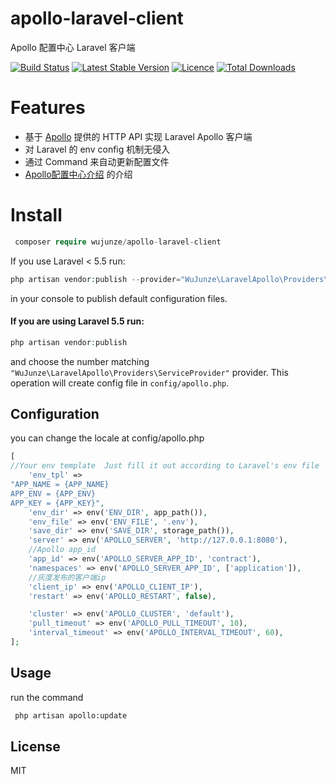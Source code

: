 # apollo-laravel-client
Apollo 配置中心 Laravel 客户端


[![Build Status](https://travis-ci.org/wujunze/apollo-laravel-client.svg?branch=master)](https://travis-ci.org/wujunze/apollo-laravel-client)
[![Latest Stable Version](https://poser.pugx.org/wujunze/apollo-laravel-client/v/stable.svg)](https://packagist.org/packages/wujunze/apollo-laravel-client)
[![Licence](https://poser.pugx.org/wujunze/apollo-laravel-client/license.svg)](https://packagist.org/packages/wujunze/apollo-laravel-client)
[![Total Downloads](https://poser.pugx.org/wujunze/apollo-laravel-client/downloads.svg)](https://packagist.org/packages/wujunze/apollo-laravel-client)


# Features

- 基于 [Apollo](https://github.com/ctripcorp/apollo/wiki/Apollo%E9%85%8D%E7%BD%AE%E4%B8%AD%E5%BF%83%E4%BB%8B%E7%BB%8D) 提供的 HTTP API 实现 Laravel Apollo 客户端
- 对 Laravel 的 env config 机制无侵入  
- 通过 Command 来自动更新配置文件 
- [Apollo配置中心介绍](https://github.com/ctripcorp/apollo/wiki/Apollo%E9%85%8D%E7%BD%AE%E4%B8%AD%E5%BF%83%E4%BB%8B%E7%BB%8D) 的介绍

# Install

```php   
 composer require wujunze/apollo-laravel-client 
```
    
    
If you use Laravel < 5.5 run:
    
```php
php artisan vendor:publish --provider="WuJunze\LaravelApollo\Providers\ServiceProvider"
```
    
in your console to publish default configuration files.
    
#### If you are using Laravel 5.5 run:
    
```php
php artisan vendor:publish
```
    
and choose the number matching `"WuJunze\LaravelApollo\Providers\ServiceProvider"` provider.
This operation will create config file in `config/apollo.php`.


## Configuration

you can change the locale at config/apollo.php

```php
[
//Your env template  Just fill it out according to Laravel's env file 
    'env_tpl' =>
"APP_NAME = {APP_NAME}
APP_ENV = {APP_ENV}
APP_KEY = {APP_KEY}",
    'env_dir' => env('ENV_DIR', app_path()),
    'env_file' => env('ENV_FILE', '.env'),
    'save_dir' => env('SAVE_DIR', storage_path()),
    'server' => env('APOLLO_SERVER', 'http://127.0.0.1:8080'),
    //Apollo app_id
    'app_id' => env('APOLLO_SERVER_APP_ID', 'contract'),
    'namespaces' => env('APOLLO_SERVER_APP_ID', ['application']),
    //灰度发布的客户端ip
    'client_ip' => env('APOLLO_CLIENT_IP'),
    'restart' => env('APOLLO_RESTART', false),

    'cluster' => env('APOLLO_CLUSTER', 'default'),
    'pull_timeout' => env('APOLLO_PULL_TIMEOUT', 10),
    'interval_timeout' => env('APOLLO_INTERVAL_TIMEOUT', 60),
];
```

## Usage

run the command
```bash
 php artisan apollo:update
```

## License
MIT